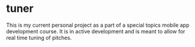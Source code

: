 # tuner
This is my current personal project as a part of a special topics mobile app development course. It is in active development and is meant to allow for real time tuning of pitches.
